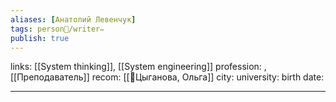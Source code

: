 ```yaml
---
aliases: [Анатолий Левенчук]
tags: person👤/writer✏️
publish: true
---
```

links: [[System thinking]], [[System engineering]]
profession: , [[Преподаватель]]
recom: [[👤Цыганова, Ольга]]
city: 
university: 
birth date: 

---

